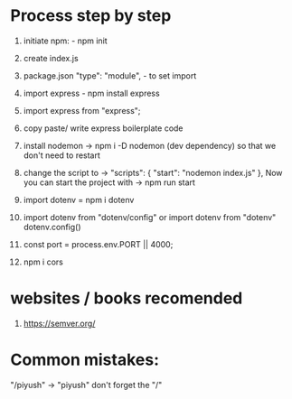 # Process step by step

1. initiate npm: - npm init
2. create index.js
3. package.json "type": "module", - to set import
4. import express - npm install express
5. import express from "express";
6. copy paste/ write express boilerplate code
7. install nodemon -> npm i -D nodemon (dev dependency) so that we don't need to restart

8. change the script to ->
   "scripts": {
   "start": "nodemon index.js"
   },
   Now you can start the project with -> npm run start

9. import dotenv = npm i dotenv
10. import dotenv from "dotenv/config"
    or
    import dotenv from "dotenv"
    dotenv.config()
11. const port = process.env.PORT || 4000;

12. npm i cors

# websites / books recomended

1.  https://semver.org/

# Common mistakes:

"/piyush" -> "piyush" don't forget the "/"
